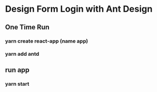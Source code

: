 # Design Form Login with Ant Design

## One Time Run

### yarn create react-app (name app)

### yarn add antd

## run app

### yarn start
